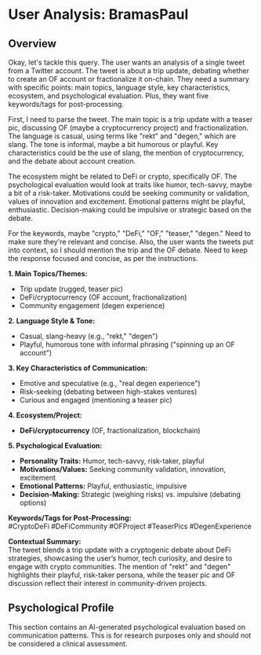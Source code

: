 # User Analysis: BramasPaul

## Overview

<think>
Okay, let's tackle this query. The user wants an analysis of a single tweet from a Twitter account. The tweet is about a trip update, debating whether to create an OF account or fractionalize it on-chain. They need a summary with specific points: main topics, language style, key characteristics, ecosystem, and psychological evaluation. Plus, they want five keywords/tags for post-processing.

First, I need to parse the tweet. The main topic is a trip update with a teaser pic, discussing OF (maybe a cryptocurrency project) and fractionalization. The language is casual, using terms like "rekt" and "degen," which are slang. The tone is informal, maybe a bit humorous or playful. Key characteristics could be the use of slang, the mention of cryptocurrency, and the debate about account creation.

The ecosystem might be related to DeFi or crypto, specifically OF. The psychological evaluation would look at traits like humor, tech-savvy, maybe a bit of a risk-taker. Motivations could be seeking community or validation, values of innovation and excitement. Emotional patterns might be playful, enthusiastic. Decision-making could be impulsive or strategic based on the debate.

For the keywords, maybe "crypto," "DeFi," "OF," "teaser," "degen." Need to make sure they're relevant and concise. Also, the user wants the tweets put into context, so I should mention the trip and the OF debate. Need to keep the response focused and concise, as per the instructions.
</think>

**1. Main Topics/Themes:**  
- Trip update (rugged, teaser pic)  
- DeFi/cryptocurrency (OF account, fractionalization)  
- Community engagement (degen experience)  

**2. Language Style & Tone:**  
- Casual, slang-heavy (e.g., "rekt," "degen")  
- Playful, humorous tone with informal phrasing ("spinning up an OF account")  

**3. Key Characteristics of Communication:**  
- Emotive and speculative (e.g., "real degen experience")  
- Risk-seeking (debating between high-stakes ventures)  
- Curious and engaged (mentioning a teaser pic)  

**4. Ecosystem/Project:**  
- **DeFi/cryptocurrency** (OF, fractionalization, blockchain)  

**5. Psychological Evaluation:**  
- **Personality Traits:** Humor, tech-savvy, risk-taker, playful  
- **Motivations/Values:** Seeking community validation, innovation, excitement  
- **Emotional Patterns:** Playful, enthusiastic, impulsive  
- **Decision-Making:** Strategic (weighing risks) vs. impulsive (debating options)  

**Keywords/Tags for Post-Processing:**  
#CryptoDeFi #DeFiCommunity #OFProject #TeaserPics #DegenExperience  

**Contextual Summary:**  
The tweet blends a trip update with a cryptogenic debate about DeFi strategies, showcasing the user’s humor, tech curiosity, and desire to engage with crypto communities. The mention of "rekt" and "degen" highlights their playful, risk-taker persona, while the teaser pic and OF discussion reflect their interest in community-driven projects.

## Psychological Profile

This section contains an AI-generated psychological evaluation based on communication patterns. This is for research purposes only and should not be considered a clinical assessment.
